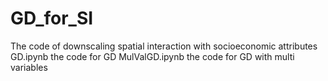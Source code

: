 # GD_for_SI
The code of downscaling spatial interaction with socioeconomic attributes
GD.ipynb the code for GD
MulValGD.ipynb the code for GD with multi variables
